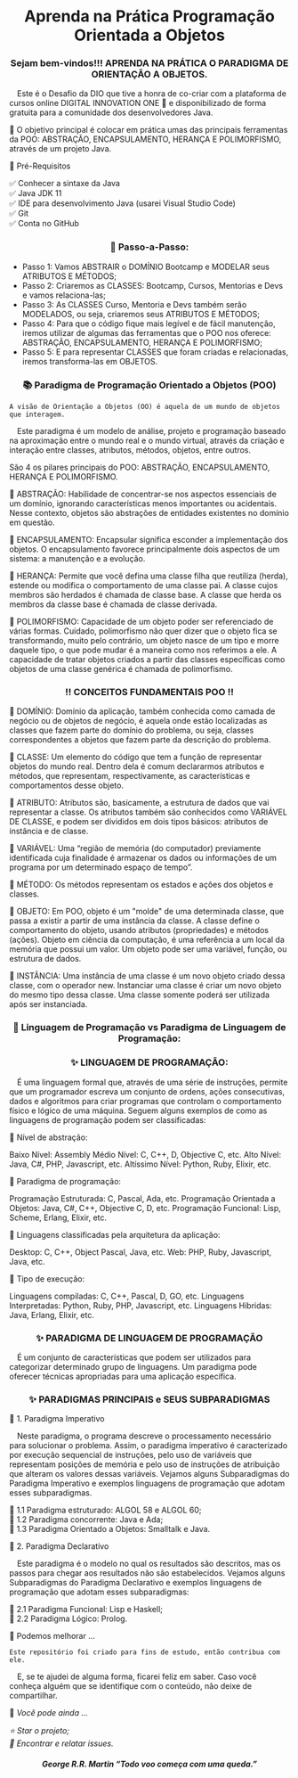 <h1 align = "center"> Aprenda na Prática Programação Orientada a Objetos </h1>

   <h3 align = 'center'> Sejam bem-vindos!!! APRENDA NA PRÁTICA O PARADIGMA DE ORIENTAÇÃO A OBJETOS.</h3>
   <p>
&emsp;Este é o Desafio da DIO que tive a honra de co-criar com a plataforma de cursos online DIGITAL INNOVATION ONE 🧡 e disponibilizado de forma gratuita para a comunidade dos desenvolvedores Java.

💛 O objetivo principal é colocar em prática umas das principais ferramentas da POO: ABSTRAÇÃO, ENCAPSULAMENTO, HERANÇA E POLIMORFISMO, através de um projeto Java.
</p>
<p>
🛑 Pré-Requisitos

✅ Conhecer a sintaxe da Java<br>
✅ Java JDK 11<br>
✅ IDE para desenvolvimento Java (usarei Visual Studio Code)<br>
✅ Git<br>
✅ Conta no GitHub<br>
</p>

<h3 align = 'center'>👣 Passo-a-Passo:</h3>

* Passo 1:   Vamos ABSTRAIR o DOMÍNIO Bootcamp e MODELAR seus ATRIBUTOS E MÉTODOS;<br>
* Passo 2:  Criaremos as CLASSES: Bootcamp, Cursos, Mentorias e Devs e vamos relaciona-las;<br>
* Passo 3:  As CLASSES Curso, Mentoria e Devs também serão MODELADOS, ou seja, criaremos seus ATRIBUTOS E MÉTODOS;<br>
* Passo 4:  Para que o código fique mais legível e de fácil manutenção, iremos utilizar de algumas das ferramentas que o POO nos oferece: ABSTRAÇÃO, ENCAPSULAMENTO, HERANÇA E POLIMORFISMO;<br>
* Passo 5:  E para representar CLASSES que foram criadas e relacionadas, iremos transforma-las em OBJETOS.<br>

<h3 align = "center">📚 Paradigma de Programação Orientado a Objetos (POO)</h3>

    A visão de Orientação a Objetos (OO) é aquela de um mundo de objetos que interagem.

&emsp;Este paradigma é um modelo de análise, projeto e programação baseado na aproximação entre o mundo real e o mundo virtual, através da criação e interação entre classes, atributos, métodos, objetos, entre outros.<br>

São 4 os pilares principais do POO: ABSTRAÇÃO, ENCAPSULAMENTO, HERANÇA E POLIMORFISMO.

🔺 ABSTRAÇÃO:
Habilidade de concentrar-se nos aspectos essenciais de um domínio, ignorando características menos importantes ou acidentais. Nesse contexto, objetos são abstrações de entidades existentes no domínio em questão.

🔺 ENCAPSULAMENTO:
Encapsular significa esconder a implementação dos objetos. O encapsulamento favorece principalmente dois aspectos de um sistema: a manutenção e a evolução.

🔺 HERANÇA:
Permite que você defina uma classe filha que reutiliza (herda), estende ou modifica o comportamento de uma classe pai. A classe cujos membros são herdados é chamada de classe base. A classe que herda os membros da classe base é chamada de classe derivada.

🔺 POLIMORFISMO:
Capacidade de um objeto poder ser referenciado de várias formas. Cuidado, polimorfismo não quer dizer que o objeto fica se transformando, muito pelo contrário, um objeto nasce de um tipo e morre daquele tipo, o que pode mudar é a maneira como nos referimos a ele. A capacidade de tratar objetos criados a partir das classes específicas como objetos de uma classe genérica é chamada de polimorfismo.


<h3 align = 'center'>‼️ CONCEITOS FUNDAMENTAIS POO ‼️</h3>

🔻 DOMÍNIO: Domínio da aplicação, também conhecida como camada de negócio ou de objetos de negócio, é aquela onde estão localizadas as classes que fazem parte do domínio do problema, ou seja, classes correspondentes a objetos que fazem parte da descrição do problema.<br>

🔻 CLASSE: Um elemento do código que tem a função de representar objetos do mundo real. Dentro dela é comum declararmos atributos e métodos, que representam, respectivamente, as características e comportamentos desse objeto.<br>

🔻 ATRIBUTO: Atributos são, basicamente, a estrutura de dados que vai representar a classe. Os atributos também são conhecidos como VARIÁVEL DE CLASSE, e podem ser divididos em dois tipos básicos: atributos de instância e de classe.<br>

🔻 VARIÁVEL: Uma “região de memória (do computador) previamente identificada cuja finalidade é armazenar os dados ou informações de um programa por um determinado espaço de tempo”.<br>

🔻 MÉTODO: Os métodos representam os estados e ações dos objetos e classes.<br>

🔻 OBJETO: Em POO, objeto é um "molde" de uma determinada classe, que passa a existir a partir de uma instância da classe. A classe define o comportamento do objeto, usando atributos (propriedades) e métodos (ações). Objeto em ciência da computação, é uma referência a um local da memória que possui um valor. Um objeto pode ser uma variável, função, ou estrutura de dados.<br>

🔻 INSTÂNCIA: Uma instância de uma classe é um novo objeto criado dessa classe, com o operador new. Instanciar uma classe é criar um novo objeto do mesmo tipo dessa classe. Uma classe somente poderá ser utilizada após ser instanciada.<br>

<h3 align = 'center'>🧮 Linguagem de Programação vs Paradigma de Linguagem de Programação:</h3>

<h3 align = 'center'>✨ LINGUAGEM DE PROGRAMAÇÃO: </h3>

&emsp;É uma linguagem formal que, através de uma série de instruções, permite que um programador escreva um conjunto de ordens, ações consecutivas, dados e algoritmos para criar programas que controlam o comportamento físico e lógico de uma máquina.
Seguem alguns exemplos de como as linguagens de programação podem ser classificadas:

🔺 Nível de abstração:

Baixo Nível: Assembly
Médio Nível: C, C++, D, Objective C, etc.
Alto Nível: Java, C#, PHP, Javascript, etc.
Altíssimo Nível: Python, Ruby, Elixir, etc.

🔺 Paradigma de programação:

Programação Estruturada: C, Pascal, Ada, etc.
Programação Orientada a Objetos: Java, C#, C++, Objective C, D, etc.
Programação Funcional: Lisp, Scheme, Erlang, Elixir, etc.

🔺 Linguagens classificadas pela arquitetura da aplicação:

Desktop: C, C++, Object Pascal, Java, etc.
Web: PHP, Ruby, Javascript, Java, etc.

🔺 Tipo de execução:

Linguagens compiladas: C, C++, Pascal, D, GO, etc.
Linguagens Interpretadas: Python, Ruby, PHP, Javascript, etc.
Linguagens Hibridas: Java, Erlang, Elixir, etc.

<h3 align = 'center'>✨ PARADIGMA DE LINGUAGEM DE PROGRAMAÇÃO</h3>

&emsp;É um conjunto de características que podem ser utilizados para categorizar determinado grupo de linguagens. Um paradigma pode oferecer técnicas apropriadas para uma aplicação específica.

<h3 align = 'center'>✨ PARADIGMAS PRINCIPAIS e SEUS SUBPARADIGMAS</h3>

🔸 1. Paradigma Imperativo

&emsp;Neste paradigma, o programa descreve o processamento necessário para solucionar o problema. Assim, o paradigma imperativo é caracterizado por execução sequencial de instruções, pelo uso de variáveis que representam posições de memória e pelo uso de instruções de atribuição que alteram os valores dessas variáveis.
Vejamos alguns Subparadigmas do Paradigma Imperativo e exemplos linguagens de programação que adotam esses subparadigmas.

🔸 1.1 Paradigma estruturado: ALGOL 58 e ALGOL 60;<br>
🔸 1.2 Paradigma concorrente: Java e Ada;<br>
🔸 1.3 Paradigma Orientado a Objetos: Smalltalk e Java.<br>

🔹 2. Paradigma Declarativo

&emsp;Este paradigma é o modelo no qual os resultados são descritos, mas os passos para chegar aos resultados não são estabelecidos.
Vejamos alguns Subparadigmas do Paradigma Declarativo e exemplos linguagens de programação que adotam esses subparadigmas:

🔹 2.1 Paradigma Funcional: Lisp e Haskell;<br>
🔹 2.2 Paradigma Lógico: Prolog.<br>

🤝 Podemos melhorar ...

    Este repositório foi criado para fins de estudo, então contribua com ele.
&emsp;E, se te ajudei de alguma forma, ficarei feliz em saber. Caso você conheça alguém que se identifique com o conteúdo, não deixe de compartilhar.

🤝 <i>Você pode ainda ...<i>

⭐️ Star o projeto;<br>
🐛 Encontrar e relatar issues.


<h4 align = 'center'><i><b> George R.R. Martin “Todo voo começa com uma queda.”<i></b></h4>